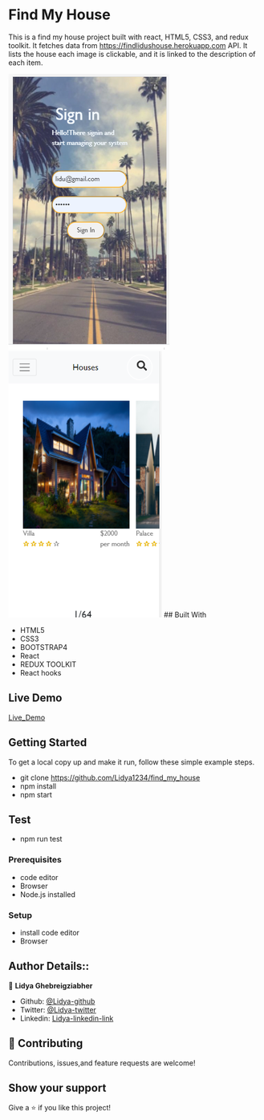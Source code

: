 # Find My House

This is a find my house project built with react, HTML5, CSS3, and redux toolkit. It fetches data from https://findlidushouse.herokuapp.com API. It lists the house each image is clickable, and it is linked to the description of each item.



<img src="Capture.PNG">
<img src="house.PNG">
## Built With

- HTML5
- CSS3
- BOOTSTRAP4
- React
- REDUX TOOLKIT
- React hooks

## Live Demo
[Live_Demo](https://findlidushouse.herokuapp.com/)

## Getting Started

To get a local copy up and make it run, follow these simple example steps.
-  git clone https://github.com/Lidya1234/find_my_house
- npm install
- npm start

## Test
- npm run test

### Prerequisites

- code editor
- Browser
- Node.js installed


### Setup

- install code editor
- Browser


## Author Details::

👤 **Lidya Ghebreigziabher**

- Github: [@Lidya-github ](https://github.com/Lidya1234)
- Twitter: [@Lidya-twitter](https://twitter.com/Lidya42676629)
- Linkedin: [Lidya-linkedin-link](https://www.linkedin.com/in/lidya-ghebreigziabher-4a94391aa/)
 


## 🤝 Contributing

Contributions, issues,and feature requests are welcome!



## Show your support

Give a ⭐️ if you like this project!
